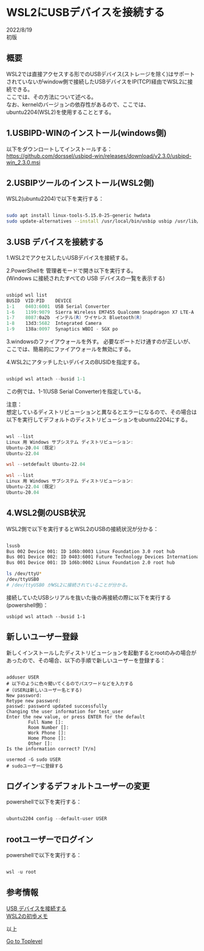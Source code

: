     
# WSL2にUSBデバイスを接続する   

2022/8/19     
初版    
  
## 概要  
WSL2では直接アクセスする形でのUSBデバイス(ストレージを除く)はサポートされていないがwindow側で接続したUSBデバイスをIP(TCP)経由でWSL2に接続できる。  
ここでは、その方法について述べる。  
なお、kernelのバージョンの依存性があるので、ここでは、ubuntu2204(WSL2)を使用することとする。

## 1.USBIPD-WINのインストール(windows側)

以下をダウンロートしてインストールする：   
https://github.com/dorssel/usbipd-win/releases/download/v2.3.0/usbipd-win_2.3.0.msi

## 2.USBIPツールのインストール(WSL2側)                                           
WSL2(ubuntu2204)で以下を実行する：                                          

```bash

sudo apt install linux-tools-5.15.0-25-generic hwdata
sudo update-alternatives --install /usr/local/bin/usbip usbip /usr/lib/linux-tools/5.15.0-25-generic/usbip 20

```
## 3.USB デバイスを接続する

1.WSL2でアクセスしたいUSBデバイスを接続する。                     

2.PowerShellを 管理者モードで開き以下を実行する。  
(Windows に接続されたすべての USB デバイスの一覧を表示する)   
```powershell

usbipd wsl list
BUSID  VID:PID    DEVICE                                                        STATE
1-1    0403:6001  USB Serial Converter                                          Not attached
1-6    1199:9079  Sierra Wireless EM7455 Qualcomm Snapdragon X7 LTE-A           Not attached
1-7    8087:0a2b  インテル(R) ワイヤレス Bluetooth(R)                           Not attached
1-8    13d3:5682  Integrated Camera                                             Not attached
1-9    138a:0097  Synaptics WBDI - SGX po                                       Not attached

```       
3.windowsのファイアウォールを外す。
必要なポートだけ通すのが正しいが、ここでは、簡易的にファイアウォールを無効にする。

4.WSL2にアタッチしたいデバイスのBUSIDを指定する。  
```powershell

usbipd wsl attach --busid 1-1


```   
この例では、1-1(USB Serial Converter)を指定している。

注意：  
想定しているディストリビューションと異なるとエラーになるので、その場合は以下を実行してデフォルトのディストリビューションをubuntu2204にする。
```powershell

wsl --list
Linux 用 Windows サブシステム ディストリビューション:
Ubuntu-20.04 (既定)
Ubuntu-22.04

wsl --setdefault Ubuntu-22.04

wsl --list
Linux 用 Windows サブシステム ディストリビューション:
Ubuntu-22.04 (既定)
Ubuntu-20.04
```
## 4.WSL2側のUSB状況
WSL2側で以下を実行するとWSL2のUSBの接続状況が分かる：  

```bash

lsusb
Bus 002 Device 001: ID 1d6b:0003 Linux Foundation 3.0 root hub
Bus 001 Device 002: ID 0403:6001 Future Technology Devices International, Ltd FT232 Serial (UART) IC
Bus 001 Device 001: ID 1d6b:0002 Linux Foundation 2.0 root hub

ls /dev/ttyU*
/dev/ttyUSB0  
# /dev/ttyUSB0 がWSL2に接続されていることが分かる。

```
接続していたUSBシリアルを抜いた後の再接続の際に以下を実行する(powershell側)：   
```
usbipd wsl attach --busid 1-1
```
## 新しいユーザー登録
新しくインストールしたディストリビューションを起動するとrootのみの場合があったので、その場合、以下の手順で新しいユーザーを登録する：   
```

adduser USER
# 以下のように色々聞いてくるのでパスワードなどを入力する
# (USERは新しいユーザー名とする)
New password:
Retype new password:
passwd: password updated successfully
Changing the user information for test_user
Enter the new value, or press ENTER for the default
        Full Name []:
        Room Number []:
        Work Phone []:
        Home Phone []:
        Other []:
Is the information correct? [Y/n]

usermod -G sudo USER
# sudoユーザーに登録する

```

## ログインするデフォルトユーザーの変更 
powershellで以下を実行する：  
```powershell

ubuntu2204 config --default-user USER

```
                                               
## rootユーザーでログイン
powershellで以下を実行する：  
```powershell

wsl -u root

```

## 参考情報   

[USB デバイスを接続する](https://docs.microsoft.com/ja-jp/windows/wsl/connect-usb)  
[WSL2の初歩メモ](https://qiita.com/rubytomato@github/items/a290ecef2ea86ea8350f)  

以上  

[Go to Toplevel](https://xshigee.github.io/web0/)  

